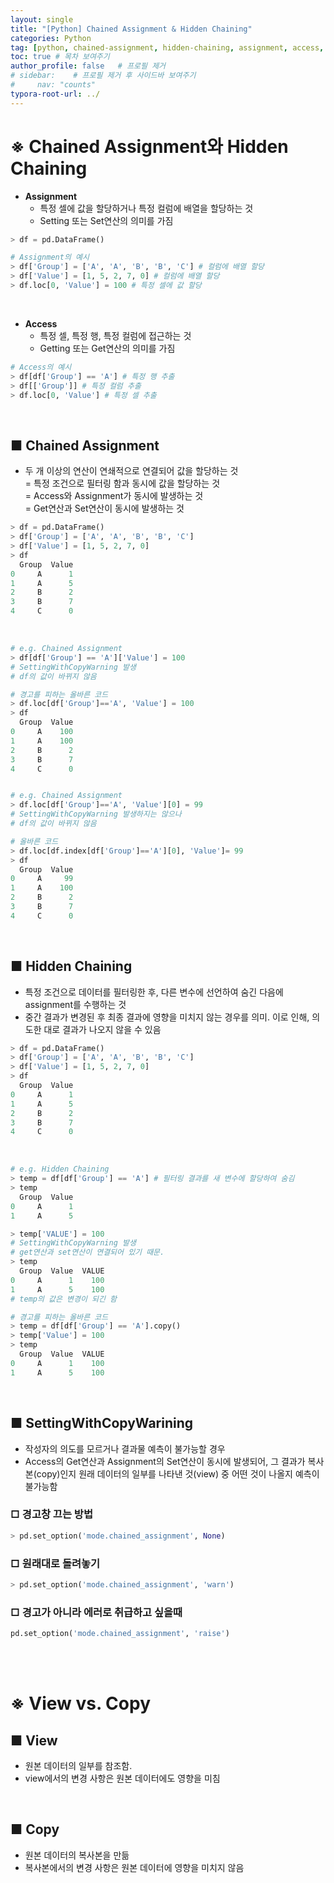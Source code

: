 ```yaml
---
layout: single
title: "[Python] Chained Assignment & Hidden Chaining"
categories: Python
tag: [python, chained-assignment, hidden-chaining, assignment, access, view, copy]
toc: true # 목차 보여주기
author_profile: false   # 프로필 제거
# sidebar:    # 프로필 제거 후 사이드바 보여주기
#     nav: "counts"
typora-root-url: ../
---
```


# ※ Chained Assignment와 Hidden Chaining
- **Assignment**
  - 특정 셀에 값을 할당하거나 특정 컬럼에 배열을 할당하는 것
  - Setting 또는 Set연산의 의미를 가짐

```py
> df = pd.DataFrame()

# Assignment의 예시
> df['Group'] = ['A', 'A', 'B', 'B', 'C'] # 컬럼에 배열 할당
> df['Value'] = [1, 5, 2, 7, 0] # 컬럼에 배열 할당
> df.loc[0, 'Value'] = 100 # 특정 셀에 값 할당
```

<br>

- **Access**
  - 특정 셀, 특정 행, 특정 컬럼에 접근하는 것
  - Getting 또는 Get연산의 의미를 가짐

```py
# Access의 예시
> df[df['Group'] == 'A'] # 특정 행 추출
> df[['Group']] # 특정 컬럼 추출
> df.loc[0, 'Value'] # 특정 셀 추출
```

<br>

## ■ Chained Assignment
- 두 개 이상의 연산이 연쇄적으로 연결되어 값을 할당하는 것<br>
  = 특정 조건으로 필터링 함과 동시에 값을 할당하는 것<br>
  = Access와 Assignment가 동시에 발생하는 것<br>
  = Get연산과 Set연산이 동시에 발생하는 것<br>

```py
> df = pd.DataFrame()
> df['Group'] = ['A', 'A', 'B', 'B', 'C']
> df['Value'] = [1, 5, 2, 7, 0]
> df
  Group  Value
0     A      1
1     A      5
2     B      2
3     B      7
4     C      0
```

<br>

```py
# e.g. Chained Assignment
> df[df['Group'] == 'A']['Value'] = 100
# SettingWithCopyWarning 발생
# df의 값이 바뀌지 않음

# 경고를 피하는 올바른 코드
> df.loc[df['Group']=='A', 'Value'] = 100
> df
  Group  Value
0     A    100
1     A    100
2     B      2
3     B      7
4     C      0


# e.g. Chained Assignment
> df.loc[df['Group']=='A', 'Value'][0] = 99
# SettingWithCopyWarning 발생하지는 않으나
# df의 값이 바뀌지 않음

# 올바른 코드
> df.loc[df.index[df['Group']=='A'][0], 'Value']= 99
> df
  Group  Value
0     A     99
1     A    100
2     B      2
3     B      7
4     C      0
```

<br>

## ■ Hidden Chaining
- 특정 조건으로 데이터를 필터링한 후, 다른 변수에 선언하여 숨긴 다음에 assignment를 수행하는 것
- 중간 결과가 변경된 후 최종 결과에 영향을 미치지 않는 경우를 의미. 이로 인해, 의도한 대로 결과가 나오지 않을 수 있음

```py
> df = pd.DataFrame()
> df['Group'] = ['A', 'A', 'B', 'B', 'C']
> df['Value'] = [1, 5, 2, 7, 0]
> df
  Group  Value
0     A      1
1     A      5
2     B      2
3     B      7
4     C      0
```

<br>

```py
# e.g. Hidden Chaining
> temp = df[df['Group'] == 'A'] # 필터링 결과를 새 변수에 할당하여 숨김
> temp
  Group  Value
0     A      1
1     A      5

> temp['VALUE'] = 100
# SettingWithCopyWarning 발생
# get연산과 set연산이 연결되어 있기 때문.
> temp
  Group  Value  VALUE
0     A      1    100
1     A      5    100
# temp의 값은 변경이 되긴 함

# 경고를 피하는 올바른 코드
> temp = df[df['Group'] == 'A'].copy()
> temp['Value'] = 100
> temp
  Group  Value  VALUE
0     A      1    100
1     A      5    100
```

<br>

## ■ SettingWithCopyWarining
- 작성자의 의도를 모르거나 결과물 예측이 불가능할 경우
- Access의 Get연산과 Assignment의 Set연산이 동시에 발생되어, 그 결과가 복사본(copy)인지 원래 데이터의 일부를 나타낸 것(view) 중 어떤 것이 나올지 예측이 불가능함

### □ 경고창 끄는 방법

```py
> pd.set_option('mode.chained_assignment', None)
```

### □ 원래대로 돌려놓기

```py
> pd.set_option('mode.chained_assignment', 'warn')
```

### □ 경고가 아니라 에러로 취급하고 싶을때

```py
pd.set_option('mode.chained_assignment', 'raise')
```

<br>
<br>

# ※ View vs. Copy

## ■ View
- 원본 데이터의 일부를 참조함.
- view에서의 변경 사항은 원본 데이터에도 영향을 미침

<br>

## ■ Copy
- 원본 데이터의 복사본을 만듦
- 복사본에서의 변경 사항은 원본 데이터에 영향을 미치지 않음